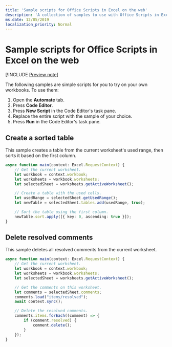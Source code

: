 ```yaml
---
title: 'Sample scripts for Office Scripts in Excel on the web'
description: 'A collection of samples to use with Office Scripts in Excel on the web.'
ms.date: 12/05/2019
localization_priority: Normal
---
```


# Sample scripts for Office Scripts in Excel on the web

[!INCLUDE [Preview note](../includes/preview-note.md)]

The following samples are simple scripts for you to try on your own workbooks. To use them:

1. Open the **Automate** tab.
2. Press **Code Editor**.
3. Press **New Script** in the Code Editor's task pane.
4. Replace the entire script with the sample of your choice.
5. Press **Run** in the Code Editor's task pane.

## Create a sorted table

This sample creates a table from the current worksheet's used range, then sorts it based on the first column.

```TypeScript
async function main(context: Excel.RequestContext) {
    // Get the current worksheet.
    let workbook = context.workbook;
    let worksheets = workbook.worksheets;
    let selectedSheet = worksheets.getActiveWorksheet();

    // Create a table with the used cells.
    let usedRange = selectedSheet.getUsedRange();
    let newTable = selectedSheet.tables.add(usedRange, true);

    // Sort the table using the first column.
    newTable.sort.apply([{ key: 0, ascending: true }]);
}
```

## Delete resolved comments

This sample deletes all resolved comments from the current worksheet.

```TypeScript
async function main(context: Excel.RequestContext) {
    // Get the current worksheet.
    let workbook = context.workbook;
    let worksheets = workbook.worksheets;
    let selectedSheet = worksheets.getActiveWorksheet();

    // Get the comments on this worksheet.
    let comments = selectedSheet.comments;
    comments.load("items/resolved");
    await context.sync();

    // Delete the resolved comments.
    comments.items.forEach((comment) => {
        if (comment.resolved) {
            comment.delete();
        }
    });
}
```
